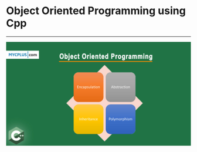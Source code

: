 # Object Oriented Programming using Cpp

---



<div align="center">
  
  <img src="https://raw.githubusercontent.com/aditya-raaj/OOPsCpp/main/thumbnail.jpg" alt="cpp" />

</div>
